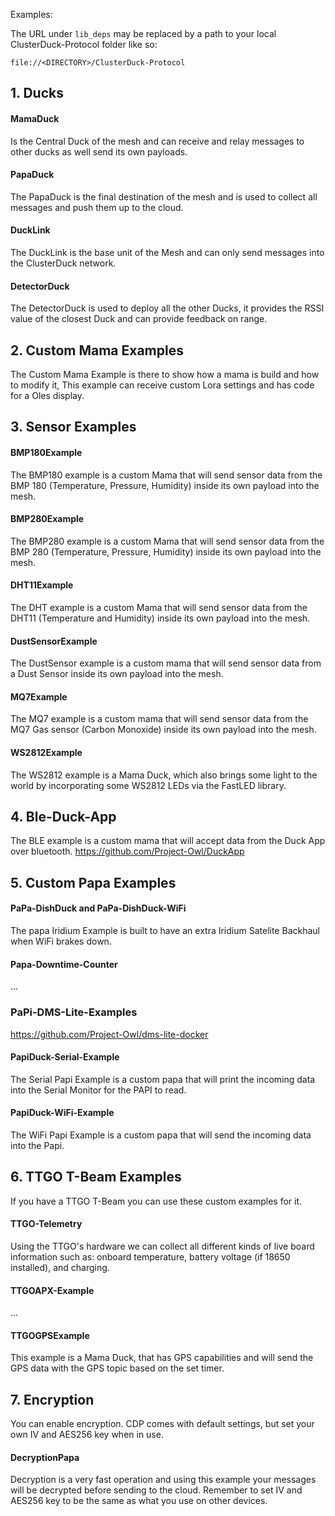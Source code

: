 Examples:

The URL under `lib_deps` may be replaced by a path to your local ClusterDuck-Protocol folder like so:
```
file://<DIRECTORY>/ClusterDuck-Protocol
```

## 1. Ducks

#### MamaDuck
Is the Central Duck of the mesh and can receive and relay messages to other ducks as well send its own payloads.

#### PapaDuck
The PapaDuck is the final destination of the mesh and is used to collect all messages and push them up to the cloud.

#### DuckLink
The DuckLink is the base unit of the Mesh and can only send messages into the ClusterDuck network.

#### DetectorDuck
The DetectorDuck is used to deploy all the other Ducks, it provides the RSSI value of the closest Duck and can provide feedback on range.

## 2. Custom Mama Examples
The Custom Mama Example is there to show how a mama is build and how to modify it, This example can receive custom Lora settings and has code for a Oles display.

## 3. Sensor Examples

#### BMP180Example
The BMP180 example is a custom Mama that will send sensor data from the BMP 180 (Temperature, Pressure, Humidity) inside its own payload into the mesh.

#### BMP280Example
The BMP280 example is a custom Mama that will send sensor data from the BMP 280 (Temperature, Pressure, Humidity) inside its own payload into the mesh.

#### DHT11Example
The DHT example is a custom Mama that will send sensor data from the DHT11 (Temperature and Humidity) inside its own payload into the mesh.

#### DustSensorExample
The DustSensor example is a custom mama that will send sensor data from a Dust Sensor inside its own payload into the mesh.

#### MQ7Example
The MQ7 example is a custom mama that will send sensor data from the MQ7 Gas sensor (Carbon Monoxide) inside its own payload into the mesh.

#### WS2812Example
The WS2812 example is a Mama Duck, which also brings some light to the world by incorporating some WS2812 LEDs via the FastLED library.

## 4. Ble-Duck-App
The BLE example is a custom mama that will accept data from the Duck App over bluetooth.
https://github.com/Project-Owl/DuckApp

## 5. Custom Papa Examples

#### PaPa-DishDuck and PaPa-DishDuck-WiFi
The papa Iridium Example is built to have an extra Iridium Satelite Backhaul when WiFi brakes down.

#### Papa-Downtime-Counter
...

### PaPi-DMS-Lite-Examples
https://github.com/Project-Owl/dms-lite-docker

#### PapiDuck-Serial-Example
The Serial Papi Example is a custom papa that will print the incoming data into the Serial Monitor for the PAPI to read.

#### PapiDuck-WiFi-Example
The WiFi Papi Example is a custom papa that will send the incoming data into the Papi.

## 6. TTGO T-Beam Examples
If you have a TTGO T-Beam you can use these custom examples for it.

#### TTGO-Telemetry
Using the TTGO's hardware we can collect all different kinds of live board information such as: onboard temperature, battery voltage (if 18650 installed), and charging.

#### TTGOAPX-Example
...

#### TTGOGPSExample
This example is a Mama Duck, that has GPS capabilities and will send the GPS data with the GPS topic based on the set timer.

## 7. Encryption
You can enable encryption. CDP comes with default settings, but set your own IV and AES256 key when in use.

#### DecryptionPapa
Decryption is a very fast operation and using this example your messages will be decrypted before sending to the cloud. Remember to set IV and AES256 key to be the same as what you use on other devices.
